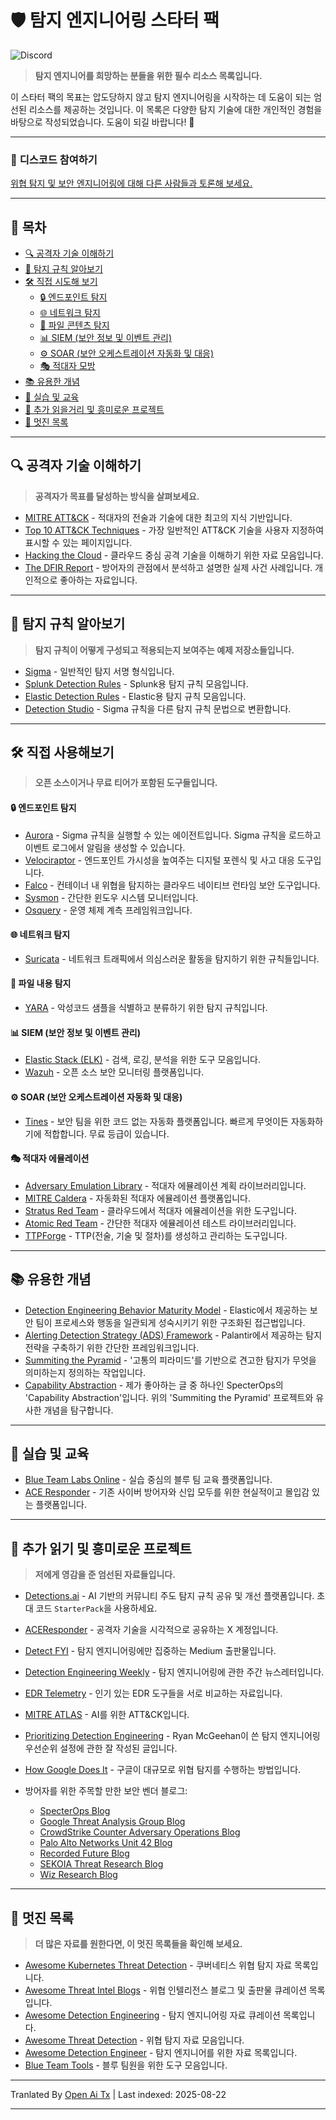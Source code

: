 # 🛡️ 탐지 엔지니어링 스타터 팩

![Discord](https://img.shields.io/discord/1332993005359202345?logo=discord)

> **탐지 엔지니어를 희망하는 분들을 위한 필수 리소스 목록입니다.**

이 스타터 팩의 목표는 압도당하지 않고 탐지 엔지니어링을 시작하는 데 도움이 되는 엄선된 리소스를 제공하는 것입니다. 이 목록은 다양한 탐지 기술에 대한 개인적인 경험을 바탕으로 작성되었습니다. 도움이 되길 바랍니다! 🚀

---

### 💬 **디스코드 참여하기**

[위협 탐지 및 보안 엔지니어링에 대해 다른 사람들과 토론해 보세요.](https://discord.gg/HAVyDtUunu)

---

## 📖 목차 <!-- omit in toc -->

<!-- TOC -->

- [🔍 공격자 기술 이해하기](#-공격자-기술-이해하기)
- [📜 탐지 규칙 알아보기](#-탐지-규칙-알아보기)
- [🛠️ 직접 시도해 보기](#-직접-시도해-보기)
  - [🔒 엔드포인트 탐지](#-엔드포인트-탐지)
  - [🌐 네트워크 탐지](#-네트워크-탐지)
  - [📂 파일 콘텐츠 탐지](#-파일-콘텐츠-탐지)
  - [📊 SIEM (보안 정보 및 이벤트 관리)](#-siem-보안-정보-및-이벤트-관리)
  - [⚙️ SOAR (보안 오케스트레이션 자동화 및 대응)](#-soar-보안-오케스트레이션-자동화-및-대응)
  - [🎭 적대자 모방](#-적대자-모방)
- [📚 유용한 개념](#-유용한-개념)
- [🧪 실습 및 교육](#-실습-및-교육)
- [📖 추가 읽을거리 및 흥미로운 프로젝트](#-추가-읽을거리-및-흥미로운-프로젝트)
- [🌟 멋진 목록](#-멋진-목록)
<!-- /TOC -->

---

## 🔍 공격자 기술 이해하기

> **공격자가 목표를 달성하는 방식을 살펴보세요.**
- [MITRE ATT&CK](https://attack.mitre.org/) - 적대자의 전술과 기술에 대한 최고의 지식 기반입니다.
- [Top 10 ATT&CK Techniques](https://top-attack-techniques.mitre-engenuity.org/) - 가장 일반적인 ATT&CK 기술을 사용자 지정하여 표시할 수 있는 페이지입니다.
- [Hacking the Cloud](https://hackingthe.cloud/) - 클라우드 중심 공격 기술을 이해하기 위한 자료 모음입니다.
- [The DFIR Report](https://thedfirreport.com/) - 방어자의 관점에서 분석하고 설명한 실제 사건 사례입니다. 개인적으로 좋아하는 자료입니다.

---

## 📜 탐지 규칙 알아보기

> **탐지 규칙이 어떻게 구성되고 적용되는지 보여주는 예제 저장소들입니다.**

- [Sigma](https://github.com/SigmaHQ/sigma) - 일반적인 탐지 서명 형식입니다.
- [Splunk Detection Rules](https://research.splunk.com/detections/) - Splunk용 탐지 규칙 모음입니다.
- [Elastic Detection Rules](https://github.com/elastic/detection-rules/tree/main/rules) - Elastic용 탐지 규칙 모음입니다.
- [Detection Studio](https://detection.studio/) - Sigma 규칙을 다른 탐지 규칙 문법으로 변환합니다.

---

## 🛠️ 직접 사용해보기

> **오픈 소스이거나 무료 티어가 포함된 도구들입니다.**

#### 🔒 엔드포인트 탐지

- [Aurora](https://www.nextron-systems.com/aurora/) - Sigma 규칙을 실행할 수 있는 에이전트입니다. Sigma 규칙을 로드하고 이벤트 로그에서 알림을 생성할 수 있습니다.
- [Velociraptor](https://github.com/Velocidex/velociraptor) - 엔드포인트 가시성을 높여주는 디지털 포렌식 및 사고 대응 도구입니다.
- [Falco](https://github.com/falcosecurity/falco) - 컨테이너 내 위협을 탐지하는 클라우드 네이티브 런타임 보안 도구입니다.
- [Sysmon](https://learn.microsoft.com/en-us/sysinternals/downloads/sysmon) - 간단한 윈도우 시스템 모니터입니다.
- [Osquery](https://www.osquery.io/) - 운영 체제 계측 프레임워크입니다.

#### 🌐 네트워크 탐지

- [Suricata](https://suricata.io/) - 네트워크 트래픽에서 의심스러운 활동을 탐지하기 위한 규칙들입니다.

#### 📂 파일 내용 탐지

- [YARA](https://github.com/virustotal/yara) - 악성코드 샘플을 식별하고 분류하기 위한 탐지 규칙입니다.

#### 📊 SIEM (보안 정보 및 이벤트 관리)

- [Elastic Stack (ELK)](https://www.elastic.co/elastic-stack) - 검색, 로깅, 분석을 위한 도구 모음입니다.
- [Wazuh](https://wazuh.com/) - 오픈 소스 보안 모니터링 플랫폼입니다.

#### ⚙️ SOAR (보안 오케스트레이션 자동화 및 대응)

- [Tines](https://www.tines.com/) - 보안 팀을 위한 코드 없는 자동화 플랫폼입니다. 빠르게 무엇이든 자동화하기에 적합합니다. 무료 등급이 있습니다.

#### 🎭 적대자 에뮬레이션

- [Adversary Emulation Library](https://github.com/center-for-threat-informed-defense/adversary_emulation_library) - 적대자 에뮬레이션 계획 라이브러리입니다.
- [MITRE Caldera](https://github.com/mitre/caldera) - 자동화된 적대자 에뮬레이션 플랫폼입니다.
- [Stratus Red Team](https://github.com/DataDog/stratus-red-team) - 클라우드에서 적대자 에뮬레이션을 위한 도구입니다.
- [Atomic Red Team](https://github.com/redcanaryco/atomic-red-team) - 간단한 적대자 에뮬레이션 테스트 라이브러리입니다.
- [TTPForge](https://github.com/facebookincubator/TTPForge) - TTP(전술, 기술 및 절차)를 생성하고 관리하는 도구입니다.

---

## 📚 유용한 개념

- [Detection Engineering Behavior Maturity Model](https://www.elastic.co/security-labs/elastic-releases-debmm) - Elastic에서 제공하는 보안 팀이 프로세스와 행동을 일관되게 성숙시키기 위한 구조화된 접근법입니다.
- [Alerting Detection Strategy (ADS) Framework](https://github.com/palantir/alerting-detection-strategy-framework/blob/master/ADS-Framework.md) - Palantir에서 제공하는 탐지 전략을 구축하기 위한 간단한 프레임워크입니다.
- [Summiting the Pyramid](https://center-for-threat-informed-defense.github.io/summiting-the-pyramid/?utm_source=ctidio&utm_medium=shortlink) - '고통의 피라미드'를 기반으로 견고한 탐지가 무엇을 의미하는지 정의하는 작업입니다.
- [Capability Abstraction](https://posts.specterops.io/capability-abstraction-fbeaeeb26384) - 제가 좋아하는 글 중 하나인 SpecterOps의 'Capability Abstraction'입니다. 위의 'Summiting the Pyramid' 프로젝트와 유사한 개념을 탐구합니다.

---

## 🧪 실습 및 교육

- [Blue Team Labs Online](https://blueteamlabs.online/) - 실습 중심의 블루 팀 교육 플랫폼입니다.
- [ACE Responder](https://www.aceresponder.com/) - 기존 사이버 방어자와 신입 모두를 위한 현실적이고 몰입감 있는 플랫폼입니다.

---

## 📖 추가 읽기 및 흥미로운 프로젝트

> **저에게 영감을 준 엄선된 자료들입니다.**

- [Detections.ai](https://detections.ai/) - AI 기반의 커뮤니티 주도 탐지 규칙 공유 및 개선 플랫폼입니다. 초대 코드 `StarterPack`을 사용하세요.
- [ACEResponder](https://x.com/ACEResponder) - 공격자 기술을 시각적으로 공유하는 X 계정입니다.

- [Detect FYI](https://detect.fyi/) - 탐지 엔지니어링에만 집중하는 Medium 출판물입니다.
- [Detection Engineering Weekly](https://www.detectionengineering.net/) - 탐지 엔지니어링에 관한 주간 뉴스레터입니다.
- [EDR Telemetry](https://www.edr-telemetry.com/) - 인기 있는 EDR 도구들을 서로 비교하는 자료입니다.
- [MITRE ATLAS](https://atlas.mitre.org/matrices/ATLAS) - AI를 위한 ATT&CK입니다.
- [Prioritizing Detection Engineering](https://medium.com/starting-up-security/prioritizing-detection-engineering-b60b46d55051) - Ryan McGeehan이 쓴 탐지 엔지니어링 우선순위 설정에 관한 잘 작성된 글입니다.
- [How Google Does It](https://cloud.google.com/transform/how-google-does-it-modernizing-threat-detection) - 구글이 대규모로 위협 탐지를 수행하는 방법입니다.
- 방어자를 위한 주목할 만한 보안 벤더 블로그:
  - [SpecterOps Blog](https://posts.specterops.io/)
  - [Google Threat Analysis Group Blog](https://blog.google/threat-analysis-group/)
  - [CrowdStrike Counter Adversary Operations Blog](https://www.crowdstrike.com/en-us/blog/category.counter-adversary-operations/)
  - [Palo Alto Networks Unit 42 Blog](https://unit42.paloaltonetworks.com/unit-42-all-articles/)
  - [Recorded Future Blog](https://www.recordedfuture.com/blog)
  - [SEKOIA Threat Research Blog](https://blog.sekoia.io/category/threat-research/)
  - [Wiz Research Blog](https://www.wiz.io/blog/tag/research)

---

## 🌟 멋진 목록

> **더 많은 자료를 원한다면, 이 멋진 목록들을 확인해 보세요.**

- [Awesome Kubernetes Threat Detection](https://github.com/jatrost/awesome-kubernetes-threat-detection) - 쿠버네티스 위협 탐지 자료 목록입니다.
- [Awesome Threat Intel Blogs](https://github.com/signalscorps/awesome-threat-intel-blogs) - 위협 인텔리전스 블로그 및 출판물 큐레이션 목록입니다.
- [Awesome Detection Engineering](https://github.com/infosecB/awesome-detection-engineering) - 탐지 엔지니어링 자료 큐레이션 목록입니다.
- [Awesome Threat Detection](https://github.com/0x4D31/awesome-threat-detection) - 위협 탐지 자료 모음입니다.
- [Awesome Detection Engineer](https://github.com/st0pp3r/awesome-detection-engineer) - 탐지 엔지니어를 위한 자료 목록입니다.
- [Blue Team Tools](https://github.com/A-poc/BlueTeam-Tools) - 블루 팀원을 위한 도구 모음입니다.


---

Tranlated By [Open Ai Tx](https://github.com/OpenAiTx/OpenAiTx) | Last indexed: 2025-08-22

---